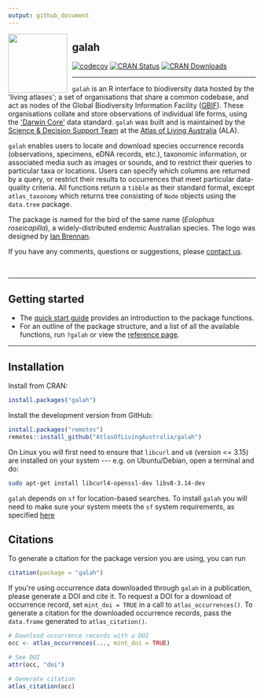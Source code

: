 ```yaml
---
output: github_document
---
```


<!-- README.md is generated from README.Rmd. Please edit that file -->



<img src="man/figures/logo.png" align="left" style="margin: 0px 10px 0px 0px;" alt="" width="120"/><h2>galah</h2>

[![codecov](https://codecov.io/gh/AtlasOfLivingAustralia/galah/branch/main/graph/badge.svg)](https://codecov.io/github/AtlasOfLivingAustralia/galah?branch=main)
[![CRAN Status](https://www.r-pkg.org/badges/version/galah)](https://CRAN.R-project.org/package=galah)
[![CRAN Downloads](https://cranlogs.r-pkg.org/badges/grand-total/galah)](https://cran.r-project.org/package=galah)

---

`galah` is an R interface to biodiversity data hosted by the 'living atlases'; 
a set of organisations that share a common codebase, and act as nodes of the
Global Biodiversity Information Facility ([GBIF](https://www.gbif.org)). These 
organisations collate and store observations of individual life forms, using the 
['Darwin Core'](https://dwc.tdwg.org) data standard. `galah` was built and is 
maintained by the [Science & Decision Support Team](https://labs.ala.org.au) at 
the [Atlas of Living Australia](https://ala.org.au) (ALA).

`galah` enables users to locate and download species occurrence records (observations, 
specimens, eDNA records, etc.), taxonomic information, or associated media such 
as images or sounds, and to restrict their queries to particular taxa or
locations. Users can specify which columns are returned by a query, or restrict
their results to occurrences that meet particular data-quality criteria. All 
functions return a `tibble` as their standard format, except
`atlas_taxonomy` which returns tree consisting of `Node` objects using the 
`data.tree` package.

The package is named for the bird of the same name
(*Eolophus roseicapilla*), a widely-distributed endemic Australian species. The 
logo was designed by [Ian Brennan](http://www.iangbrennan.org/).

If you have any comments, questions or suggestions, please [contact us](mailto:support@ala.org.au).

<br>

---

## Getting started

- The [quick start guide](http://galah.ala.org.au/articles/quick_start_guide.html) provides an introduction to the package functions.
- For an outline of the package structure, and a list of all the available functions, run `?galah` or view the [reference page](http://galah.ala.org.au/index.html).

---

## Installation

Install from CRAN:

```r
install.packages("galah")
```

Install the development version from GitHub:

```r
install.packages("remotes")
remotes::install_github("AtlasOfLivingAustralia/galah")
```

On Linux you will first need to ensure that `libcurl` and `v8` (version <= 3.15) are installed on your system --- e.g. on Ubuntu/Debian, open a terminal and do:


```sh
sudo apt-get install libcurl4-openssl-dev libv8-3.14-dev
```

`galah` depends on `sf` for location-based searches. To install `galah` you will
need to make sure your system meets the `sf` system requirements, as specified
[here](https://cran.r-project.org/package=sf)


## Citations
To generate a citation for the package version you are using, you can run
```r
citation(package = "galah")
```
If you're using occurrence data downloaded through `galah` in a publication, please generate a DOI and cite it. 
To request a DOI for a download of occurrence record, set `mint_doi = TRUE` in a call to `atlas_occurrences()`.
To generate a citation for the downloaded occurrence records, pass the `data.frame`
generated to `atlas_citation()`.


```r
# Download occurrence records with a DOI 
occ <- atlas_occurrences(..., mint_doi = TRUE)

# See DOI
attr(occ, "doi")

# Generate citation
atlas_citation(occ)
```
